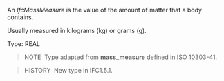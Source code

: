 ﻿An _IfcMassMeasure_ is the value of the amount of matter that a body contains.

Usually measured in kilograms (kg) or grams (g).

Type: REAL

> NOTE&nbsp; Type adapted from **mass_measure** defined in ISO 10303-41.

> HISTORY&nbsp; New type in IFC1.5.1.
